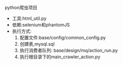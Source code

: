 python爬虫项目
- 工具:html_util.py
- 依赖:selenium和phantomJS
- 执行方式:
    1. 配置文件:base/config/common_config.py
    2. 创建表,mysql.sql
    3. 执行消费者队列: base/design/mq/action_run.py
    4. 执行根目录下的main_crawler_action.py